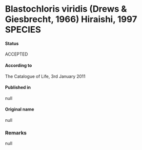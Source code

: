 # Blastochloris viridis (Drews & Giesbrecht, 1966) Hiraishi, 1997 SPECIES

#### Status
ACCEPTED

#### According to
The Catalogue of Life, 3rd January 2011

#### Published in
null

#### Original name
null

### Remarks
null